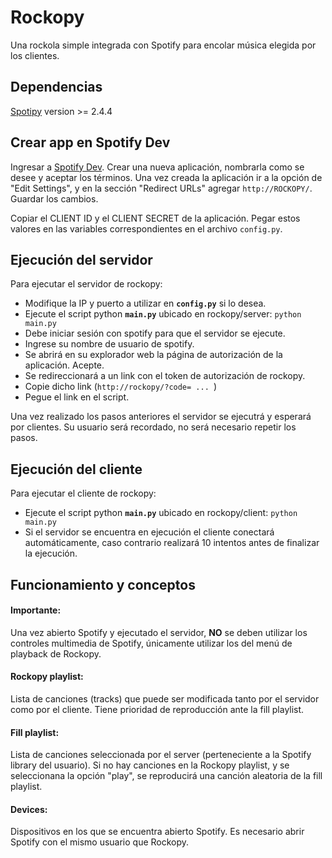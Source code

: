 # Rockopy
Una rockola simple integrada con Spotify para encolar música elegida por los clientes.

## Dependencias
[Spotipy](https://github.com/plamere/spotipy) version >= 2.4.4

## Crear app en Spotify Dev

Ingresar a [Spotify Dev](https://developer.spotify.com/dashboard/). Crear una nueva aplicación, nombrarla como se desee y aceptar los términos. Una vez creada la aplicación ir a la opción de "Edit Settings", y en la sección "Redirect URLs" agregar `http://ROCKOPY/`. Guardar los cambios.

Copiar el CLIENT ID y el CLIENT SECRET de la aplicación. Pegar estos valores en las variables correspondientes en el archivo ```config.py```.

## Ejecución del servidor
Para ejecutar el servidor de rockopy:
+ Modifique la IP y puerto a utilizar en **`config.py`** si lo desea.
+ Ejecute el script python **`main.py`** ubicado en rockopy/server:
  `python main.py`
+ Debe iniciar sesión con spotify para que el servidor se ejecute.
+ Ingrese su nombre de usuario de spotify.
+ Se abrirá en su explorador web la página de autorización de la aplicación. Acepte.
+ Se redireccionará a un link con el token de autorización de rockopy.
+ Copie dicho link (`http://rockopy/?code= ... `)
+ Pegue el link en el script.

Una vez realizado los pasos anteriores el servidor se ejecutrá y esperará por clientes. Su usuario será recordado, no será necesario repetir los pasos.

## Ejecución del cliente
Para ejecutar el cliente de rockopy:
+ Ejecute el script python **`main.py`** ubicado en rockopy/client:
  `python main.py`
+ Si el servidor se encuentra en ejecución el cliente conectará automáticamente, caso contrario realizará 10 intentos antes de finalizar la ejecución.

## Funcionamiento y conceptos
#### Importante:
Una vez abierto Spotify y ejecutado el servidor, **NO** se deben utilizar los controles multimedia de Spotify, únicamente utilizar los del menú de playback de Rockopy.
#### Rockopy playlist:
Lista de canciones (tracks) que puede ser modificada tanto por el servidor como por el cliente. Tiene prioridad de reproducción ante la fill playlist.
#### Fill playlist:
Lista de canciones seleccionada por el server (perteneciente a la Spotify library del usuario). Si no hay canciones en la Rockopy playlist, y se seleccionana la opción "play", se reproducirá una canción aleatoria de la fill playlist.
#### Devices:
Dispositivos en los que se encuentra abierto Spotify. Es necesario abrir Spotify con el mismo usuario que Rockopy.
